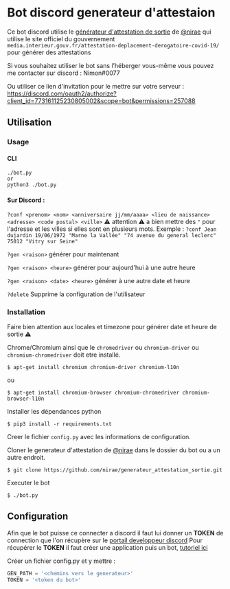 # Bot discord generateur d'attestaion
Ce bot discord utilise le [générateur d'attestation de sortie](https://github.com/nirae/generateur_attestation_sortie) de [@nirae](https://github.com/nirae) qui utilise le site officiel du gouvernement `media.interieur.gouv.fr/attestation-deplacement-derogatoire-covid-19/` pour générer des attestations

Si vous souhaitez utiliser le bot sans l’héberger vous-même vous pouvez me contacter sur discord : Nimon#0077

Ou utiliser ce lien d'invitation pour le mettre sur votre serveur : https://discord.com/oauth2/authorize?client_id=773161125230805002&scope=bot&permissions=257088

## Utilisation
### Usage

#### CLI
```shell
./bot.py
or
python3 ./bot.py
```

#### Sur Discord :

`?conf <prenom> <nom> <anniversaire jj/mm/aaaa> <lieu de naissance> <adresse> <code postal> <ville>` ⚠️ attention ⚠️ a bien mettre des `"` pour l'adresse et les villes si elles sont en plusieurs mots. Exemple : `?conf Jean dujardin 19/06/1972 "Marne la Vallée" "74 avenue du general leclerc" 75012 "Vitry sur Seine"`

`?gen <raison>` générer pour maintenant

`?gen <raison> <heure>` générer pour aujourd'hui à une autre heure

`?gen <raison> <date> <heure>` générer à une autre date et heure

`?delete` Supprime la configuration de l'utilisateur

### Installation

Faire bien attention aux locales et timezone pour générer date et heure de sortie ⚠️

Chrome/Chromium ainsi que le `chromedriver` ou `chromium-driver` ou `chromium-chromedriver` doit etre installé.

`$ apt-get install chromium chromium-driver chromium-l10n`

ou

`$ apt-get install chromium-browser chromium-chromedriver chromium-browser-l10n`

Installer les dépendances python

`$ pip3 install -r requirements.txt`

Creer le fichier `config.py` avec les informations de configuration.

Cloner le generateur d'attestation de [@nirae](https://github.com/nirae) dans le dossier du bot ou a un autre endroit.

`$ git clone https://github.com/nirae/generateur_attestation_sortie.git`

Executer le bot

`$ ./bot.py`

## Configuration

Afin que le bot puisse ce connecter a discord il faut lui donner un **TOKEN** de connection que l'on récupère sur le [portail developpeur discord](https://discord.com/developers/applications)
Pour récupérer le **TOKEN** il faut créer une application puis un bot, [tutoriel ici](https://discordpy.readthedocs.io/en/latest/discord.html)

Créer un fichier config.py et y mettre :
```python
GEN_PATH = '<chemins vers le generateur>'
TOKEN = '<token du bot>'
```
